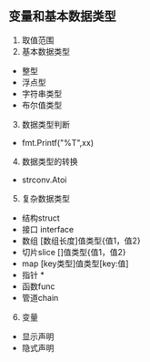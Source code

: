 ## 变量和基本数据类型


1. 取值范围
2. 基本数据类型
  - 整型
  - 浮点型
  - 字符串类型
  - 布尔值类型
3. 数据类型判断
  - fmt.Printf("%T",xx)
4. 数据类型的转换
  - strconv.Atoi
5. 复杂数据类型
  - 结构struct
  - 接口 interface
  - 数组 [数组长度]值类型{值1，值2}
  - 切片slice []值类型{值1，值2}
  - map [key类型]值类型[key:值]
  - 指针 *
  - 函数func
  - 管道chain

6. 变量
  - 显示声明
  - 隐式声明